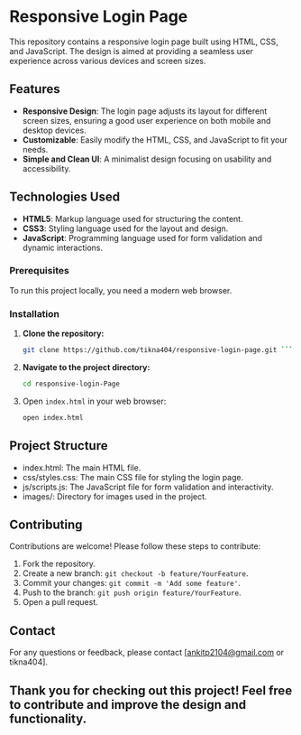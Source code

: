 # Responsive Login Page

This repository contains a responsive login page built using HTML, CSS, and JavaScript. The design is aimed at providing a seamless user experience across various devices and screen sizes.

## Features

- **Responsive Design**: The login page adjusts its layout for different screen sizes, ensuring a good user experience on both mobile and desktop devices.
- **Customizable**: Easily modify the HTML, CSS, and JavaScript to fit your needs.
- **Simple and Clean UI**: A minimalist design focusing on usability and accessibility.

## Technologies Used

- **HTML5**: Markup language used for structuring the content.
- **CSS3**: Styling language used for the layout and design.
- **JavaScript**: Programming language used for form validation and dynamic interactions.


### Prerequisites

To run this project locally, you need a modern web browser.

### Installation

1. **Clone the repository:**
   ```bash
   git clone https://github.com/tikna404/responsive-login-page.git ```

2. **Navigate to the project directory:**
   ```bash
   cd responsive-login-Page
   ```
3. Open `index.html` in your web browser:
   ```bash
   open index.html
   ```
## Project Structure
* index.html: The main HTML file.
* css/styles.css: The main CSS file for styling the login page.
* js/scripts.js: The JavaScript file for form validation and interactivity.
* images/: Directory for images used in the project.
## Contributing
Contributions are welcome! Please follow these steps to contribute:

1. Fork the repository.
2. Create a new branch: `git checkout -b feature/YourFeature`.
3. Commit your changes: `git commit -m 'Add some feature'`.
4. Push to the branch: `git push origin feature/YourFeature`.
5. Open a pull request.
## Contact
For any questions or feedback, please contact [ankitp2104@gmail.com or tikna404].

## Thank you for checking out this project! Feel free to contribute and improve the design and functionality.
